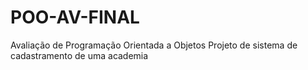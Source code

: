 # POO-AV-FINAL
Avaliação de Programação Orientada a Objetos 
Projeto de sistema de cadastramento de uma academia
